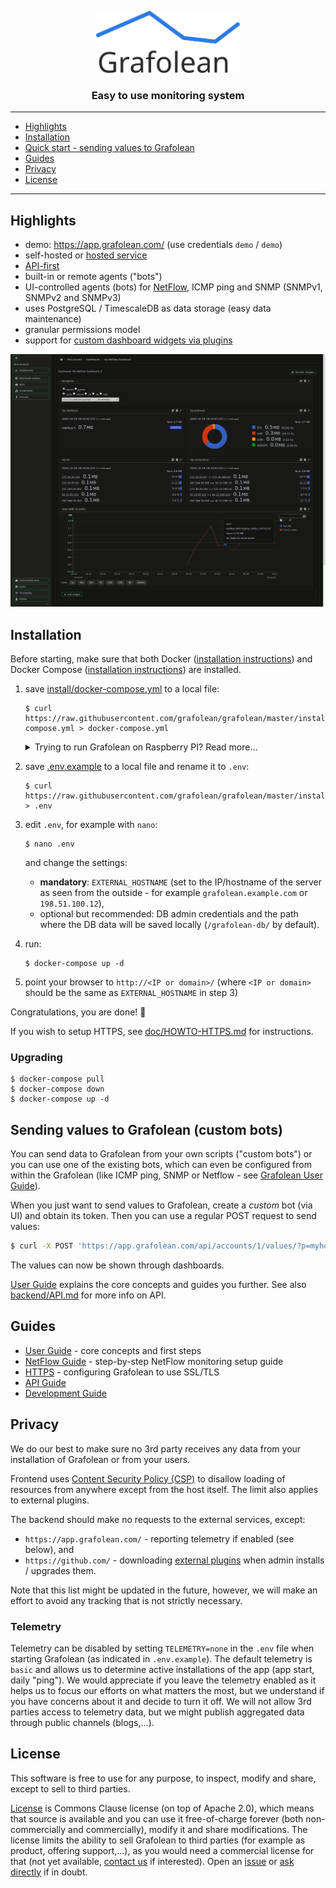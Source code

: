 <p align="center"><a href="https://grafolean.com/"><img src="frontend/public/logo.svg" alt="Grafolean" width="230" height="99" /></a></p>

<h3 align="center">Easy to use monitoring system</h3>

---

- [Highlights](#highlights)
- [Installation](#installation)
- [Quick start - sending values to Grafolean](#sending-values-to-grafolean-custom-bots)
- [Guides](#guides)
- [Privacy](#privacy)
- [License](#license)

---

## Highlights

- demo: https://app.grafolean.com/ (use credentials `demo` / `demo`)
- self-hosted or [hosted service](https://app.grafolean.com/)
- [API-first](https://app.grafolean.com/api-doc/)
- built-in or remote agents ("bots")
- UI-controlled agents (bots) for [NetFlow](doc/HOWTO-NetFlow.md), ICMP ping and SNMP (SNMPv1, SNMPv2 and SNMPv3)
- uses PostgreSQL / TimescaleDB as data storage (easy data maintenance)
- granular permissions model
- support for [custom dashboard widgets via plugins](https://github.com/grafolean/widget-plugin-template)

![screenshot](doc/NetFlow/dashboard.png)


## Installation

Before starting, make sure that both Docker ([installation instructions](https://docs.docker.com/install/)) and Docker Compose ([installation instructions](https://docs.docker.com/compose/install/)) are installed.

1) save [install/docker-compose.yml](https://raw.githubusercontent.com/grafolean/grafolean/master/install/docker-compose.yml) to a local file:

    ```
    $ curl https://raw.githubusercontent.com/grafolean/grafolean/master/install/docker-compose.yml > docker-compose.yml
    ```

    <details>
      <summary>Trying to run Grafolean on Raspberry PI? Read more...</summary>

      The default build is for `x86` architecture only. If you would like to run Grafolean on an ARM (Raspberry Pi), there is a build available for it, but it is not yet included in the default branch. Use this command to fetch `docker-compose.yml` instead:
      ```
      $ curl https://raw.githubusercontent.com/grafolean/grafolean/feature/multi-arch/install/docker-compose.yml > docker-compose.yml
      ```

      Everything else works the same.

      Note that constant writing to SD cards (which is what databases do) is in general not a good idea and might cause them to fail. If you have an option, consider using an SSD drive.
    </details>

2) save [.env.example](https://raw.githubusercontent.com/grafolean/grafolean/master/install/.env.example) to a local file and rename it to `.env`:

    ```
    $ curl https://raw.githubusercontent.com/grafolean/grafolean/master/install/.env.example > .env
    ```

3) edit `.env`, for example with `nano`:
    ```
    $ nano .env
    ```
     and change the settings:

    - **mandatory**: `EXTERNAL_HOSTNAME` (set to the IP/hostname of the server as seen from the outside - for example `grafolean.example.com` or `198.51.100.12`),
    - optional but recommended: DB admin credentials and the path where the DB data will be saved locally (`/grafolean-db/` by default).

4) run:
    ```
    $ docker-compose up -d
    ```

5) point your browser to `http://<IP or domain>/` (where `<IP or domain>` should be the same as `EXTERNAL_HOSTNAME` in step 3)

Congratulations, you are done! :rocket:

If you wish to setup HTTPS, see [doc/HOWTO-HTTPS.md](doc/HOWTO-HTTPS.md) for instructions.

### Upgrading

```
$ docker-compose pull
$ docker-compose down
$ docker-compose up -d
```

## Sending values to Grafolean (custom bots)

You can send data to Grafolean from your own scripts ("custom bots") or you can use one of the existing bots, which can even be configured from within the Grafolean (like ICMP ping, SNMP or Netflow - see [Grafolean User Guide](doc/user-guide.md)).

When you just want to send values to Grafolean, create a *custom* bot (via UI) and obtain its token. Then you can use a regular POST request to send values:

```bash
$ curl -X POST 'https://app.grafolean.com/api/accounts/1/values/?p=myhouse.livingroom.humidity&v=57.3&b=<BotAPIToken>'
```

The values can now be shown through dashboards.

[User Guide](doc/user-guide.md) explains the core concepts and guides you further. See also [backend/API.md](backend/API.md) for more info on API.


## Guides

- [User Guide](doc/user-guide.md) - core concepts and first steps
- [NetFlow Guide](doc/HOWTO-NetFlow.md) - step-by-step NetFlow monitoring setup guide
- [HTTPS](doc/HOWTO-HTTPS.md) - configuring Grafolean to use SSL/TLS
- [API Guide](backend/API.md)
- [Development Guide](doc/HOWTO-dev.md)


## Privacy

We do our best to make sure no 3rd party receives any data from your installation of Grafolean or from your users.

Frontend uses [Content Security Policy (CSP)](https://developer.mozilla.org/en-US/docs/Web/HTTP/CSP) to disallow loading of resources from anywhere except from the host itself. The limit also applies to external plugins.

The backend should make no requests to the external services, except:
- `https://app.grafolean.com/` - reporting telemetry if enabled (see below), and
- `https://github.com/` - downloading [external plugins](https://github.com/grafolean/widget-plugin-template) when admin installs / upgrades them.

Note that this list might be updated in the future, however, we will make an effort to avoid any tracking that is not strictly necessary.

### Telemetry

Telemetry can be disabled by setting `TELEMETRY=none` in the `.env` file when starting Grafolean (as indicated in `.env.example`). The default telemetry is `basic` and allows us to determine active installations of the app (app start, daily "ping"). We would appreciate if you leave the telemetry enabled as it helps us to focus our efforts on what matters the most, but we understand if you have concerns about it and decide to turn it off. We will not allow 3rd parties access to telemetry data, but we might publish aggregated data through public channels (blogs,...).

## License

This software is free to use for any purpose, to inspect, modify and share, except to sell to third parties.

[License](LICENSE.md) is Commons Clause license (on top of Apache 2.0), which means that source is available and you can use it free-of-charge forever (both non-commercially and commercially), modify it and share modifications. The license limits the ability to sell Grafolean to third parties (for example as product, offering support,...), as you would need a commercial license for that (not yet available, [contact us](mailto:info@grafolean.com) if interested). Open an [issue](https://github.com/grafolean/grafolean/issues) or [ask directly](mailto:info@grafolean.com) if in doubt.
